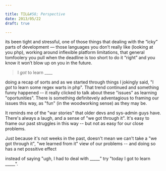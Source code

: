 ```yaml
---

title: TIL&#58; Perspective
date: 2013/05/22
draft: true

---
```


its been tight and stressful, one of those things that dealing with the “icky” parts of development — those languages you don’t really like (looking at you php), working around inflexible platform limitations, that general tomfoolery you pull when the deadline is too short to do it “right” and you know it won’t blow up on you in the future.

> I *got* to learn ____

doing a recap of sorts and as we started through things I jokingly said, "I *got* to learn some regex warts in php". That trend continued and something funny happened -- it really clicked to talk about these "issues" as learning "oportunities". There is something definitevely adventagious to framing our issues this way, as "fun" (in the woodworking sense) as they may be.

It reminds me of the "war stories" that older devs and sys-admin guys have. There's always a laugh, and a sense of "we got through it". It's easy to frame our past struggles in this way -- but not as easy for our close problems. 

Just because it's not weeks in the past, doesn't mean we can't take a "we got through it", "we learned from it" view of our problems -- and doing so has a net possitive effect

instead of saying "ugh, I had to deal with _____" try "today I got to learn _____".